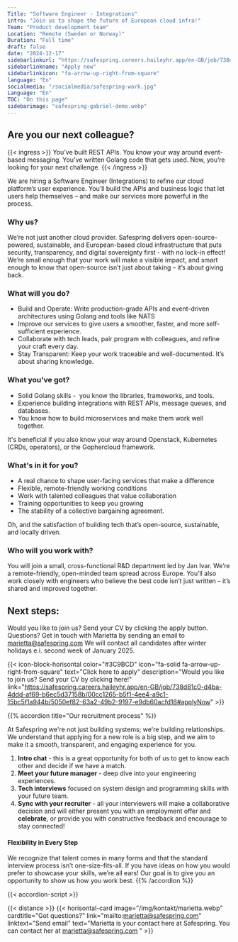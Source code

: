 ```yaml
---
Title: "Software Engineer - Integrations"
intro: "Join us to shape the future of European cloud infra!"
Team: "Product development team"
Location: "Remote (Sweden or Norway)"
Duration: "Full time"
draft: false
date: "2024-12-17"
sidebarlinkurl: "https://safespring.careers.haileyhr.app/en-GB/job/738d81c0-d4ba-4ddd-af69-b6ec5d37158b/00cc1265-b5f1-4ee4-a9c1-15bc5f1a944b/5050ef82-63a2-49b2-9197-e9db60acfd18#applyNow"
sidebarlinkname: "Apply now"
sidebarlinkicon: "fa-arrow-up-right-from-square"
language: "En"
socialmedia: "/socialmedia/safespring-work.jpg"
Language: "En"
TOC: "On this page"
sidebarimage: "safespring-gabriel-demo.webp"
---
```


## Are you our next colleague?

{{< ingress >}}
You’ve built REST APIs. You know your way around event-based messaging. You’ve written Golang code that gets used. Now, you’re looking for your next challenge.
{{< /ingress >}}

We are hiring a Software Engineer (Integrations) to refine our cloud platform’s user experience. You’ll build the APIs and business logic that let users help themselves – and make our services more powerful in the process.

### Why us?
We’re not just another cloud provider. Safespring delivers open-source-powered, sustainable, and European-based cloud infrastructure that puts security, transparency, and digital sovereignty first - with no lock-in effect! We’re small enough that your work will make a visible impact, and smart enough to know that open-source isn’t just about taking – it’s about giving back.

### What will you do?
- Build and Operate: Write production-grade APIs and event-driven architectures using Golang and tools like NATS
- Improve our services to give users a smoother, faster, and more self-sufficient experience.
- Collaborate with tech leads, pair program with colleagues, and refine your craft every day.
- Stay Transparent: Keep your work traceable and well-documented. It’s about sharing knowledge.

### What you've got?
- Solid Golang skills -  you know the libraries, frameworks, and tools.
- Experience building integrations with REST APIs, message queues, and databases.
- You know how to build microservices and make them work well together.

It's beneficial if you also know your way around Openstack, Kubernetes (CRDs, operators), or the Gophercloud framework. 

### What's in it for you?
- A real chance to shape user-facing services that make a difference
- Flexible, remote-friendly working conditions
- Work with talented colleagues that value collaboration 
- Training opportunities to keep you growing
- The stability of a collective bargaining agreement.

Oh, and the satisfaction of building tech that’s open-source, sustainable, and locally driven.

### Who will you work with? 
You will join a small, cross-functional R&D department led by Jan Ivar. We’re a remote-friendly, open-minded team spread across Europe.
You’ll also work closely with engineers who believe the best code isn’t just written – it’s shared and improved together.


## Next steps: 
Would you like to join us? Send your CV by clicking the apply button. 
Questions? Get in touch with Marietta by sending an email to marietta@safespring.com 
We will contact all candidates after winter holidays e.i. second week of January 2025. 

{{< icon-block-horisontal color="#3C9BCD" icon="fa-solid fa-arrow-up-right-from-square" text="Click here to apply" description="Would you like to join us? Send your CV by clicking here!" link="https://safespring.careers.haileyhr.app/en-GB/job/738d81c0-d4ba-4ddd-af69-b6ec5d37158b/00cc1265-b5f1-4ee4-a9c1-15bc5f1a944b/5050ef82-63a2-49b2-9197-e9db60acfd18#applyNow" >}}



{{% accordion title="Our recruitment process" %}}

At Safespring we're not just building systems; we're building relationships. We understand that applying for a new role is a big step, and we aim to make it a smooth, transparent, and engaging experience for you.

1.	**Intro chat** - this is a great opportunity for both of us to get to know each other and decide if we have a match. 
2.	**Meet your future manager** - deep dive into your engineering experiences.  
3.	**Tech interviews** focused on system design and programming skills with your future team.
4.	**Sync with your recruiter** - all your interviewers will make a collaborative decision and will either present you with an employment offer and **celebrate**, or provide you with constructive feedback and encourage to stay connected! 
 
#### Flexibility in Every Step
We recognize that talent comes in many forms and that the standard interview process isn’t one-size-fits-all. If you have ideas on how you would prefer to showcase your skills, we’re all ears! Our goal is to give you an opportunity to show us how you work best.
{{% /accordion %}}

{{< accordion-script >}}


{{< distance >}}
{{< horisontal-card image="/img/kontakt/marietta.webp" cardtitle="Got questions?" link="mailto:marietta@safespring.com" linktext="Send email" text="Marietta is your contact here at Safespring. You can contact her at marietta@safespring.com " >}}
